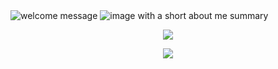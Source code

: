 <img src="https://iili.io/HlKIOsS.png" alt="welcome message">
<img src="https://iili.io/H0AnxyX.png" alt="image with a short about me summary">

<p align="center">
    <img src="https://github-readme-stats.vercel.app/api?username=LucaCuello&theme=dracula&hide_border=true&include_all_commits=false&count_private=true">
</p>
<p align="center">
    <img src="https://github-readme-streak-stats.herokuapp.com/?user=LucaCuello&theme=dracula&hide_border=true">
</p>
